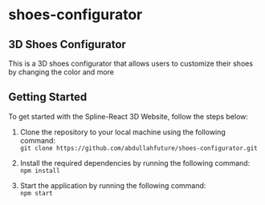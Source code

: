 # shoes-configurator
## 3D Shoes Configurator

This is a 3D shoes configurator that allows users to customize their shoes by changing the color and more <br />

## Getting Started
To get started with the Spline-React 3D Website, follow the steps below:

1. Clone the repository to your local machine using the following command: <br />
`` git clone https://github.com/abdullahfuture/shoes-configurator.git  ``

2. Install the required dependencies by running the following command:<br />
``` npm install ```
3. Start the application by running the following command:<br />
``` npm start ```
